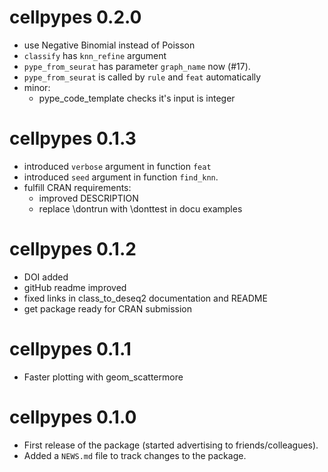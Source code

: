 # cellpypes 0.2.0

* use Negative Binomial instead of Poisson
* `classify` has `knn_refine` argument
* `pype_from_seurat` has parameter `graph_name` now (#17). 
* `pype_from_seurat` is called by `rule` and `feat` automatically
* minor:
  - pype_code_template checks it's input is integer


# cellpypes 0.1.3

* introduced `verbose` argument in function `feat`
* introduced `seed` argument in function `find_knn`. 
* fulfill CRAN requirements:
  - improved DESCRIPTION
  - replace \dontrun with \donttest in docu examples

# cellpypes 0.1.2

* DOI added
* gitHub readme improved
* fixed links in class_to_deseq2 documentation and README
* get package ready for CRAN submission

# cellpypes 0.1.1

* Faster plotting with geom_scattermore


# cellpypes 0.1.0

* First release of the package (started advertising to friends/colleagues).
* Added a `NEWS.md` file to track changes to the package.



